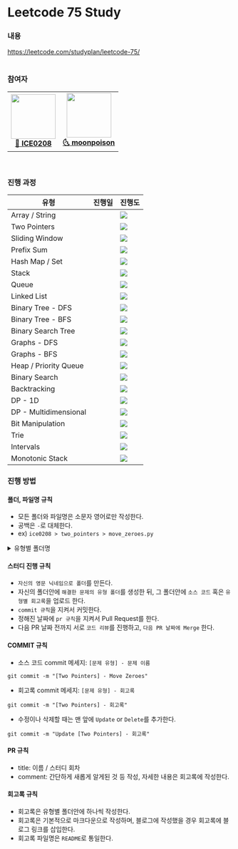 # Leetcode 75 Study

### 내용

https://leetcode.com/studyplan/leetcode-75/  
<br />

### 참여자

<table><tr>       
<td align="center"><a href="https://github.com/ICE0208"><img src="https://avatars.githubusercontent.com/u/46257328?v=4?s=100" width="100px;" alt=""/>         <br /><strong>🧊 ICE0208</strong></sub></a><br /></td>    
<td align="center"><a href="https://github.com/moonpoison"><img src="https://avatars.githubusercontent.com/u/70675330?v=4" width="100px;" alt=""/>         <br /><strong>🌜 moonpoison</strong></sub></a><br /></td>    
</tr>
</table><br />

### 진행 과정

| 유형           | 진행일 | 진행도                                                                              |
| -------------- | ------ | ----------------------------------------------------------------------------------- |
| Array / String |    |  <div class="v-c"><img src="https://ice-progress.vercel.app/api/progress?progress=0" /></div>|
| Two Pointers   |    | <div class="v-c"><img src="https://ice-progress.vercel.app/api/progress?progress=0" /></div> |
| Sliding Window |    |  <div class="v-c"><img src="https://ice-progress.vercel.app/api/progress?progress=0" /></div> |
| Prefix Sum     |    |  <div class="v-c"><img src="https://ice-progress.vercel.app/api/progress?progress=0" /></div> |
| Hash Map / Set |  |  <div class="v-c"><img src="https://ice-progress.vercel.app/api/progress?progress=0" /></div> |
| Stack |  |   <div class="v-c"><img src="https://ice-progress.vercel.app/api/progress?progress=0" /></div> |
| Queue |  |   <div class="v-c"><img src="https://ice-progress.vercel.app/api/progress?progress=0" /></div> |
| Linked List |  | <div class="v-c"><img src="https://ice-progress.vercel.app/api/progress?progress=0" /></div> |
| Binary Tree - DFS |  | <div class="v-c"><img src="https://ice-progress.vercel.app/api/progress?progress=0" /></div> |
| Binary Tree - BFS |  | <div class="v-c"><img src="https://ice-progress.vercel.app/api/progress?progress=0" /></div> |
| Binary Search Tree |  | <div class="v-c"><img src="https://ice-progress.vercel.app/api/progress?progress=0" /></div> |
| Graphs - DFS |  | <div class="v-c"><img src="https://ice-progress.vercel.app/api/progress?progress=0" /></div> |
| Graphs - BFS |  | <div class="v-c"><img src="https://ice-progress.vercel.app/api/progress?progress=0" /></div> |
| Heap / Priority Queue |  | <div class="v-c"><img src="https://ice-progress.vercel.app/api/progress?progress=0" /></div> |
| Binary Search |  | <div class="v-c"><img src="https://ice-progress.vercel.app/api/progress?progress=0" /></div> |
| Backtracking |  | <div class="v-c"><img src="https://ice-progress.vercel.app/api/progress?progress=0" /></div> |
| DP - 1D |  | <div class="v-c"><img src="https://ice-progress.vercel.app/api/progress?progress=0" /></div> |
| DP - Multidimensional |  | <div class="v-c"><img src="https://ice-progress.vercel.app/api/progress?progress=0" /></div> |
| Bit Manipulation |  | <div class="v-c"><img src="https://ice-progress.vercel.app/api/progress?progress=0" /></div> |
| Trie |  | <div class="v-c"><img src="https://ice-progress.vercel.app/api/progress?progress=0" /></div> |
| Intervals |  | <div class="v-c"><img src="https://ice-progress.vercel.app/api/progress?progress=0" /></div> |
| Monotonic Stack |  | <div class="v-c"><img src="https://ice-progress.vercel.app/api/progress?progress=0" /></div> |

### 진행 방법

#### 폴더, 파일명 규칙

- 모든 폴더와 파일명은 소문자 영어로만 작성한다.
- 공백은 `-`로 대체한다.
- ex) `ice0208 > two_pointers > move_zeroes.py`

<details>
  <summary>유형별 폴더명</summary>

  | 분류                      | 폴더명                 |
  | ------------------------- | ---------------------- |
  | Array / String            | array_string           |
  | Two Pointers              | two-pointers           |
  | Sliding Window            | sliding-window         |
  | Prefix Sum                | prefix-sum             |
  | Hash Map / Set           | hash-map_set           |
  | Stack                     | stack                  |
  | Queue                     | queue                  |
  | Linked List               | linked-list            |
  | Binary Tree - DFS        | binary-tree-dfs        |
  | Binary Tree - BFS        | binary-tree-bfs        |
  | Binary Search Tree       | binary-search-tree     |
  | Graphs - DFS              | graphs-dfs             |
  | Graphs - BFS              | graphs-bfs             |
  | Heap / Priority Queue    | heap_priority-queue    |
  | Binary Search            | binary-search          |
  | Backtracking              | backtracking           |
  | DP - 1D                  | dp-1d                  |
  | DP - Multidimensional     | dp-multidimensional    |
  | Bit Manipulation          | bit-manipulation       |
  | Trie                      | trie                   |
  | Intervals                 | intervals              |
  | Monotonic Stack           | monotonic-stack        |

</details>

#### 스터디 진행 규칙

- `자신의 영문 닉네임으로 폴더`를 만든다. 
- 자신의 폴더안에 `해결한 문제의 유형 폴더`를 생성한 뒤, 그 폴더안에 `소스 코드` 혹은 `유형별 회고록`을 업로드 한다.
- `commit 규칙`을 지켜서 커밋한다.
- 정해진 날짜에 `pr 규칙`을 지켜서 Pull Request를 한다.
- 다음 PR 날짜 전까지 서로 `코드 리뷰`를 진행하고, `다음 PR 날짜에 Merge` 한다.

#### COMMIT 규칙

- 소스 코드 commit 메세지: `[문제 유형] - 문제 이름`
```
git commit -m "[Two Pointers] - Move Zeroes"
```

- 회고록 commit 메세지: `[문제 유형] - 회고록`
```
git commit -m "[Two Pointers] - 회고록"
```

- 수정이나 삭제할 때는 맨 앞에 `Update` or `Delete`를 추가한다.
```
git commit -m "Update [Two Pointers] - 회고록"
```

#### PR 규칙

- title: 이름 / 스터디 회차
- comment: 간단하게 새롭게 알게된 것 등 작성, 자세한 내용은 회고록에 작성한다.

#### 회고록 규칙

- 회고록은 유형별 폴더안에 하나씩 작성한다.
- 회고록은 기본적으로 마크다운으로 작성하며, 블로그에 작성했을 경우 회고록에 블로그 링크를 삽입한다.
- 회고록 파일명은 `README`로 통일한다.